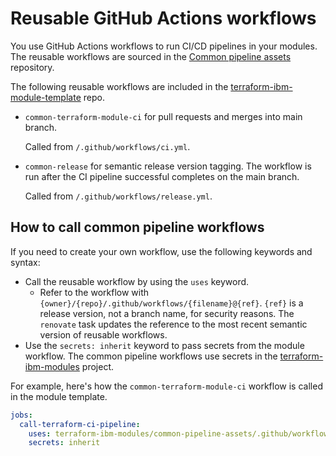 # Reusable GitHub Actions workflows

You use GitHub Actions workflows to run CI/CD pipelines in your modules. The reusable workflows are sourced in the [Common pipeline assets](https://github.com/terraform-ibm-modules/common-pipeline-assets/tree/main/.github/workflows) repository.

The following reusable workflows are included in the [terraform-ibm-module-template](https://github.com/terraform-ibm-modules/terraform-ibm-module-template/) repo.

- `common-terraform-module-ci` for pull requests and merges into main branch.

    Called from `/.github/workflows/ci.yml`.
- `common-release` for semantic release version tagging. The workflow is run after the CI pipeline successful completes on the main branch.

    Called from `/.github/workflows/release.yml`.

## How to call common pipeline workflows

If you need to create your own workflow, use the following keywords and syntax:

- Call the reusable workflow by using the `uses` keyword.
    - Refer to the workflow with `{owner}/{repo}/.github/workflows/{filename}@{ref}`. `{ref}` is a release version, not a branch name, for security reasons. The `renovate` task updates the reference to the most recent semantic version of reusable workflows.
- Use the `secrets: inherit` keyword to pass secrets from the module workflow. The common pipeline workflows use secrets in the [terraform-ibm-modules](https://github.com/terraform-ibm-modules) project.

For example, here's how the `common-terraform-module-ci` workflow is called in the module template.

```yaml
jobs:
  call-terraform-ci-pipeline:
    uses: terraform-ibm-modules/common-pipeline-assets/.github/workflows/common-terraform-module-ci.yml@v1.0.0
    secrets: inherit
```
